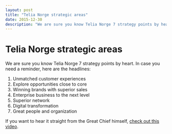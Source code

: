```yaml
---
layout: post
title: "Telia Norge strategic areas"
date: 2015-12-30
description: "We are sure you know Telia Norge 7 strategy points by heart. In case you need a reminder, here are the headlines"
---
```


# Telia Norge strategic areas
We are sure you know Telia Norge 7 strategy points by heart. In case you need a reminder, here are the headlines:

1. Unmatched customer experiences
2. Explore opportunities close to core
3. Winning brands with superior sales
4. Enterprise business to the next level
5. Superior network
6. Digital transformation
7. Great people and organization

If you want to hear it straight from the Great Chief himself, <a href="http://news.teliasonera.net/news/no/netcom/Pages/2015_12_18_Se_Abraham_Foss_presentere_den_nye_strategien.aspx">check out this video</a>.
